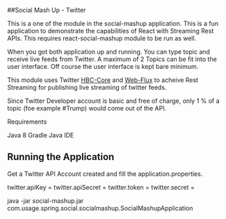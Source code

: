 ##Social Mash Up - Twitter

This is a one of the module in the social-mashup application. This is a fun application to
demonstrate the capabilities of React with Streaming Rest APIs. This requires react-social-mashup module 
to be run as well.

When you got both application up and running. You can type topic and receive live feeds
from Twitter. A maximum of 2 Topics can be fit into the user interface. Off course the user
interface is kept bare minimum. 

This module uses Twitter [HBC-Core](https://github.com/twitter/hbc) and [Web-Flux](https://docs.spring.io/spring/docs/current/spring-framework-reference/web-reactive.html) 
to acheive Rest Streaming for publishing live streaming of twitter feeds.

Since Twitter Developer account is basic and free of charge, only 1 % of a topic (foe example #Trump) 
would come out of the API.

Requirements

Java 8
Gradle
Java IDE

## Running the Application

Get a Twitter API Account created and fill the application.properties.

twitter.apiKey = 
twitter.apiSecret = 
twitter.token = 
twitter.secret = 


java -jar social-mashup.jar com.usage.spring.social.socialmashup.SocialMashupApplication


